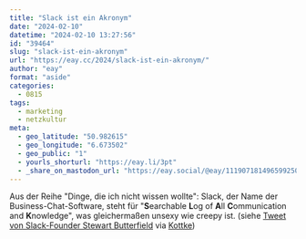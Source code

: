 ```yaml
---
title: "Slack ist ein Akronym"
date: "2024-02-10"
datetime: "2024-02-10 13:27:56"
id: "39464"
slug: "slack-ist-ein-akronym"
url: "https://eay.cc/2024/slack-ist-ein-akronym/"
author: "eay"
format: "aside"
categories:
  - 0815
tags:
  - marketing
  - netzkultur
meta:
  - geo_latitude: "50.982615"
  - geo_longitude: "6.673502"
  - geo_public: "1"
  - yourls_shorturl: "https://eay.li/3pt"
  - _share_on_mastodon_url: "https://eay.social/@eay/111907181496599250"
---
```


Aus der Reihe "Dinge, die ich nicht wissen wollte": Slack, der Name der Business-Chat-Software, steht für "**S**earchable **L**og of **A**ll **C**ommunication and **K**nowledge", was gleichermaßen unsexy wie creepy ist. (siehe [Tweet von Slack-Founder Stewart Butterfield](https://x.com/stewart/status/780906639301812225) via [Kottke](https://kottke.org/24/02/0043949-til-that-slack-is-an))
